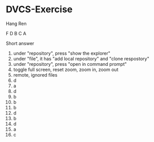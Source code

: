 # DVCS-Exercise
Hang Ren


F
D
B
C
A


Short answer

1. under "repository", press "show the explorer"
2. under "file", it has "add local repository" and "clone respostory"
3. under "repository", press "open in command prompt"
4. toggle full screen, reset zoom, zoom in, zoom out
5. remote, ignored files
6. d
7. a
8. d
9. b
10. b
11. b
12. d
13. b
14. d
15. a
16. c

